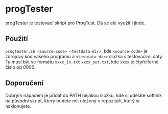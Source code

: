# progTester
 progTester je testovací skript pro ProgTest. Dá se ale využít i jinde.

## Použití
 `progtester.sh <source-code> <testdata-dir>`, kde `<source-code>` je zdrojový kód vašeho programu a `<testdata-dir>` složka s testovacími daty. Ta musí být ve formátu `xxxx_in.txt` `xxxx_out.txt`, kde `xxxx` je čtyřciferné číslo od 0000.

## Doporučení
 Dobrým nápadem je přidat do PATH nějakou složku, kde si uděláte softlink na původní skript, který budete mít uložený v repozitáři, který si naklonujete.
